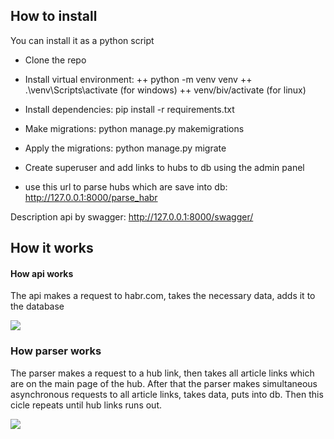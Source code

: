 

## How to install

You can install it as a python script

+ Clone the repo

+ Install virtual environment:
  ++ python -m venv venv
  ++ .\venv\Scripts\activate (for windows)
  ++ venv/biv/activate (for linux)

+ Install dependencies: pip install -r requirements.txt

+ Make migrations: python manage.py makemigrations

+ Apply the migrations: python manage.py migrate

+ Create superuser and add links to hubs to db using the admin panel

+ use this url to parse hubs which are save into db: http://127.0.0.1:8000/parse_habr

Description api by swagger: http://127.0.0.1:8000/swagger/

## How it works

#### How api works

The api makes a request to habr.com, takes the necessary data, adds it to the database

![](https://github.com/iriskin77/Habr_parser_api/blob/master/api.png)

### How parser works


The parser makes a request to a hub link, then takes all article links which are on the main page of the hub. 
After that the parser makes simultaneous asynchronous requests to all article links, takes data, puts into db. 
Then this cicle repeats until hub links runs out.

![](https://github.com/iriskin77/Habr_parser_api/blob/master/parser.png)


